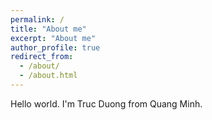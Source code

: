 ```yaml
---
permalink: /
title: "About me"
excerpt: "About me"
author_profile: true
redirect_from: 
  - /about/
  - /about.html
---
```


Hello world. I'm Truc Duong from Quang Minh.
